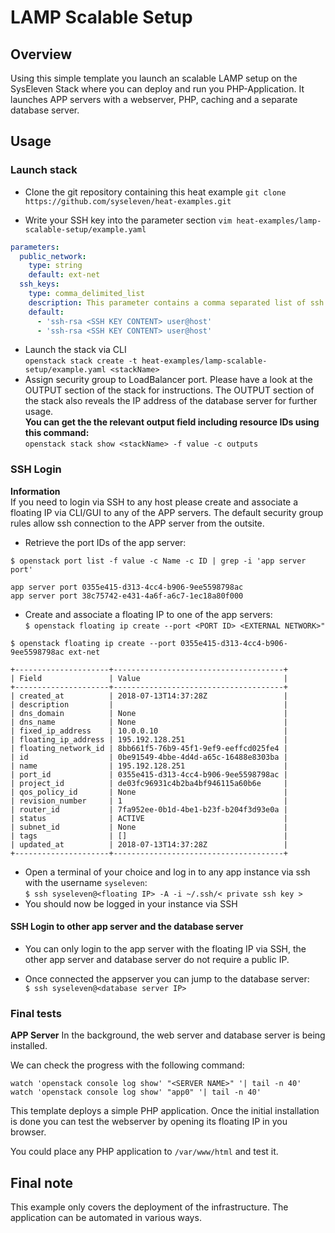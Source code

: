 # LAMP Scalable Setup

## Overview

Using this simple template you launch an scalable LAMP setup on the SysEleven Stack where you can deploy and run you PHP-Application.
It launches APP servers with a webserver, PHP, caching and a separate database server.

## Usage

### Launch stack

* Clone the git repository containing this heat example
`git clone https://github.com/syseleven/heat-examples.git`

* Write your SSH key into the parameter section
`vim heat-examples/lamp-scalable-setup/example.yaml`
```yaml
parameters:
  public_network:
    type: string
    default: ext-net 
  ssh_keys:
    type: comma_delimited_list
    description: This parameter contains a comma separated list of ssh keys to be injected into all instances.
    default: 
      - 'ssh-rsa <SSH KEY CONTENT> user@host'
      - 'ssh-rsa <SSH KEY CONTENT> user@host'
```

* Launch the stack via CLI  
`openstack stack create -t heat-examples/lamp-scalable-setup/example.yaml <stackName>`
* Assign security group to LoadBalancer port. Please have a look at the OUTPUT section of the stack for instructions. 
The OUTPUT section of the stack also reveals the IP address of the database server for further usage.  
**You can get the the relevant output field including resource IDs using this command:**  
`openstack stack show <stackName> -f value -c outputs`

### SSH Login

**Information**  
If you need to login via SSH to any host please create and associate a floating IP via CLI/GUI to any of the APP servers.
The default security group rules allow ssh connection to the APP server from the outsite.  

* Retrieve the port IDs of the app server:  
```shell
$ openstack port list -f value -c Name -c ID | grep -i 'app server port'

app server port 0355e415-d313-4cc4-b906-9ee5598798ac
app server port 38c75742-e431-4a6f-a6c7-1ec18a80f000
```
* Create and associate a floating IP to one of the app servers:   
`$ openstack floating ip create --port <PORT ID> <EXTERNAL NETWORK>"`
```shell
$ openstack floating ip create --port 0355e415-d313-4cc4-b906-9ee5598798ac ext-net

+---------------------+--------------------------------------+
| Field               | Value                                |
+---------------------+--------------------------------------+
| created_at          | 2018-07-13T14:37:28Z                 |
| description         |                                      |
| dns_domain          | None                                 |
| dns_name            | None                                 |
| fixed_ip_address    | 10.0.0.10                            |
| floating_ip_address | 195.192.128.251                      |
| floating_network_id | 8bb661f5-76b9-45f1-9ef9-eeffcd025fe4 |
| id                  | 0be91549-4bbe-4d4d-a65c-16488e8303ba |
| name                | 195.192.128.251                      |
| port_id             | 0355e415-d313-4cc4-b906-9ee5598798ac |
| project_id          | de03fc96931c4b2ba4bf946115a60b6e     |
| qos_policy_id       | None                                 |
| revision_number     | 1                                    |
| router_id           | 7fa952ee-0b1d-4be1-b23f-b204f3d93e0a |
| status              | ACTIVE                               |
| subnet_id           | None                                 |
| tags                | []                                   |
| updated_at          | 2018-07-13T14:37:28Z                 |
+---------------------+--------------------------------------+
```

* Open a terminal of your choice and log in to any app instance via ssh with the username `syseleven`:  
`$ ssh syseleven@<floating IP> -A -i ~/.ssh/< private ssh key >`
* You should now be logged in your instance via SSH  

#### SSH Login to other app server and the database server
* You can only login to the app server with the floating IP via SSH, the other app server and 
database server do not require a public IP.

* Once connected the appserver you can jump to the database server:  
`$ ssh syseleven@<database server IP>`

### Final tests

**APP Server**
In the background, the web server and database server is being installed.  

We can check the progress with the following command:  
```shell
watch 'openstack console log show' "<SERVER NAME>" '| tail -n 40'
watch 'openstack console log show' "app0" '| tail -n 40'
```

This template deploys a simple PHP application. Once the initial installation
is done you can test the webserver by opening its floating IP in you browser.

You could place any PHP application to `/var/www/html` and test it.

## Final note
This example only covers the deployment of the infrastructure. 
The application can be automated in various ways.






